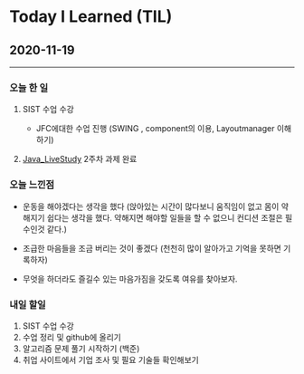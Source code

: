 Today I Learned (TIL)
===

## 2020-11-19

---

### 오늘 한 일

1. SIST 수업 수강

    * JFC에대한 수업 진행 (SWING , component의 이용, Layoutmanager 이해하기)

2. [Java_LiveStudy](https://github.com/LeeWoooo/Java_LiveStudy) 2주차 과제 완료


### 오늘 느낀점

* 운동을 해야겠다는 생각을 했다 (앉아있는 시간이 많다보니 움직임이 없고 몸이 약해지기 쉽다는 생각을 했다. 약해지면 해야할 일들을 할 수 없으니 컨디션 조절은 필수인것 같다.)

* 조급한 마음들을 조금 버리는 것이 좋겠다 (천천히 많이 알아가고 기억을 못하면 기록하자)

* 무엇을 하더라도 즐길수 있는 마음가짐을 갖도록 여유를 찾아보자.

### 내일 할일 

1. SIST 수업 수강
2. 수업 정리 및 github에 올리기
3. 알고리즘 문제 풀기 시작하기 (백준)
4. 취업 사이트에서 기업 조사 및 필요 기술들 확인해보기